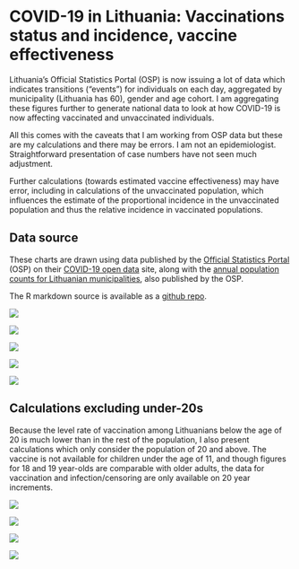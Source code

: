
# COVID-19 in Lithuania: Vaccinations status and incidence, vaccine effectiveness

Lithuania’s Official Statistics Portal (OSP) is now issuing a lot of
data which indicates transitions (“events”) for individuals on each day,
aggregated by municipality (Lithuania has 60), gender and age cohort. I
am aggregating these figures further to generate national data to look
at how COVID-19 is now affecting vaccinated and unvaccinated
individuals.

All this comes with the caveats that I am working from OSP data but
these are my calculations and there may be errors. I am not an
epidemiologist. Straightforward presentation of case numbers have not
seen much adjustment.

Further calculations (towards estimated vaccine effectiveness) may have
error, including in calculations of the unvaccinated population, which
influences the estimate of the proportional incidence in the
unvaccinated population and thus the relative incidence in vaccinated
populations.

## Data source

These charts are drawn using data published by the [Official Statistics
Portal](https://osp.stat.gov.lt/pradinis) (OSP) on their [COVID-19 open
data](https://experience.arcgis.com/experience/cab84dcfe0464c2a8050a78f817924ca/page/page_5/)
site, along with the [annual population counts for Lithuanian
municipalities](https://osp.stat.gov.lt/en_GB/gyventojai1), also
published by the OSP.

The R markdown source is available as a [github
repo](https://github.com/RichardMN/lt_covid_calcs).

![](/lt_covid_calcs/images/cases_graph_contributions-1.png)<!-- -->

![](/lt_covid_calcs/images/cases_graph_fractions-1.png)<!-- -->

![](/lt_covid_calcs/images/cases_by_status_proportional-1.png)<!-- -->

![](/lt_covid_calcs/images/vaccine_effectiveness_7d-1.png)<!-- -->

![](/lt_covid_calcs/images/vaccine_effectiveness_14d-1.png)<!-- -->

## Calculations excluding under-20s

Because the level rate of vaccination among Lithuanians below the age of
20 is much lower than in the rest of the population, I also present
calculations which only consider the population of 20 and above. The
vaccine is not available for children under the age of 11, and though
figures for 18 and 19 year-olds are comparable with older adults, the
data for vaccination and infection/censoring are only available on 20
year increments.

![](https://osp.stat.gov.lt/documents/10180/8555211/skiepai_amzius_20211117.png)

![](/lt_covid_calcs/images/cases_graph_fractions_adults-1.png)<!-- -->

![](/lt_covid_calcs/images/cases_by_status_proportional_adults-1.png)<!-- -->

![](/lt_covid_calcs/images/vaccine_effectiveness_7d_adults-1.png)<!-- -->
